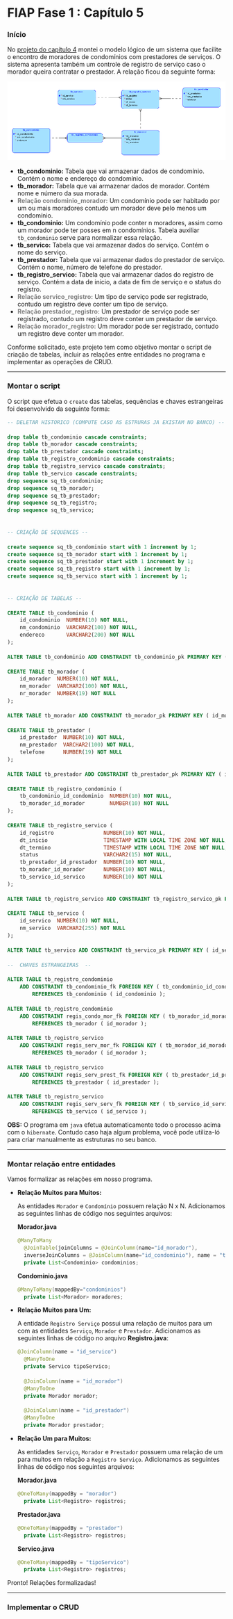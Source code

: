 <h1>FIAP Fase 1 : Capítulo 5 </h1>

<h3>Início</h3>

No <a href="https://github.com/Amorim-cyber/fiap2_fase1_cap4">projeto do capítulo 4</a> montei o modelo lógico de um sistema que facilite o encontro de moradores de condomínios com prestadores de serviços. O sistema apresenta também um controle de registro de serviço caso o morador queira contratar o prestador.  A relação ficou da seguinte forma: 

<img src="assets/tabelas.PNG">

* <b>tb_condominio:</b> Tabela que vai armazenar dados de condomínio. Contém o nome e endereço do condomínio.
* <b>tb_morador:</b> Tabela que vai armazenar dados de morador. Contém nome e número da sua morada. 
* <b style="color:grey">Relação condominio_morador:</b> Um condomínio pode ser habitado por um ou mais moradores contudo um morador deve pelo menos um condomínio.
* <b>tb_condominio:</b> Um condomínio pode conter n moradores, assim como um morador pode ter posses em n condomínios. Tabela auxiliar `tb_condominio` serve para normalizar essa relação.
* <b>tb_servico:</b> Tabela que vai armazenar dados do serviço. Contém o nome do serviço.
* <b>tb_prestador:</b> Tabela que vai armazenar dados do prestador de serviço. Contém o nome, número de telefone do prestador.
* <b>tb_registro_servico:</b> Tabela que vai armazenar dados do registro de serviço. Contém a data de inicio, a data de fim de serviço e o status do registro.
* <b style="color:grey">Relação servico_registro:</b> Um tipo de serviço pode ser registrado, contudo um registro deve conter um tipo de serviço.
* <b style="color:grey">Relação prestador_registro:</b> Um prestador de serviço pode ser registrado, contudo um registro deve conter um prestador de serviço.
* <b style="color:grey">Relação morador_registro:</b> Um morador pode ser registrado, contudo um registro deve conter um morador.

Conforme solicitado, este projeto tem como objetivo montar o script de criação de tabelas, incluir as relações entre entidades no programa e implementar as operações de CRUD.

<HR> 

<h3>Montar o script</h3>

O script que efetua o `create` das tabelas, sequências e chaves estrangeiras foi desenvolvido da seguinte forma:

`````sql
-- DELETAR HISTORICO (COMPUTE CASO AS ESTRURAS JA EXISTAM NO BANCO) --

drop table tb_condominio cascade constraints;
drop table tb_morador cascade constraints;
drop table tb_prestador cascade constraints;
drop table tb_registro_condominio cascade constraints;
drop table tb_registro_servico cascade constraints;
drop table tb_servico cascade constraints;
drop sequence sq_tb_condominio;
drop sequence sq_tb_morador;
drop sequence sq_tb_prestador;
drop sequence sq_tb_registro;
drop sequence sq_tb_servico;


-- CRIAÇÃO DE SEQUENCES --

create sequence sq_tb_condominio start with 1 increment by 1;
create sequence sq_tb_morador start with 1 increment by 1;
create sequence sq_tb_prestador start with 1 increment by 1;
create sequence sq_tb_registro start with 1 increment by 1;
create sequence sq_tb_servico start with 1 increment by 1;


-- CRIAÇÃO DE TABELAS --

CREATE TABLE tb_condominio (
    id_condominio  NUMBER(10) NOT NULL,
    nm_condominio  VARCHAR2(100) NOT NULL,
    endereco       VARCHAR2(200) NOT NULL
);

ALTER TABLE tb_condominio ADD CONSTRAINT tb_condominio_pk PRIMARY KEY ( id_condominio );

CREATE TABLE tb_morador (
    id_morador  NUMBER(10) NOT NULL,
    nm_morador  VARCHAR2(100) NOT NULL,
    nr_morador  NUMBER(19) NOT NULL
);

ALTER TABLE tb_morador ADD CONSTRAINT tb_morador_pk PRIMARY KEY ( id_morador );

CREATE TABLE tb_prestador (
    id_prestador  NUMBER(10) NOT NULL,
    nm_prestador  VARCHAR2(100) NOT NULL,
    telefone      NUMBER(19) NOT NULL
);

ALTER TABLE tb_prestador ADD CONSTRAINT tb_prestador_pk PRIMARY KEY ( id_prestador );

CREATE TABLE tb_registro_condominio (
    tb_condominio_id_condominio  NUMBER(10) NOT NULL,
    tb_morador_id_morador        NUMBER(10) NOT NULL
);

CREATE TABLE tb_registro_servico (
    id_registro                NUMBER(10) NOT NULL,
    dt_inicio                  TIMESTAMP WITH LOCAL TIME ZONE NOT NULL,
    dt_termino                 TIMESTAMP WITH LOCAL TIME ZONE NOT NULL,
    status                     VARCHAR2(15) NOT NULL,
    tb_prestador_id_prestador  NUMBER(10) NOT NULL,
    tb_morador_id_morador      NUMBER(10) NOT NULL,
    tb_servico_id_servico      NUMBER(10) NOT NULL
);

ALTER TABLE tb_registro_servico ADD CONSTRAINT tb_registro_servico_pk PRIMARY KEY ( id_registro );

CREATE TABLE tb_servico (
    id_servico  NUMBER(10) NOT NULL,
    nm_servico  VARCHAR2(255) NOT NULL
);

ALTER TABLE tb_servico ADD CONSTRAINT tb_servico_pk PRIMARY KEY ( id_servico );

--  CHAVES ESTRANGEIRAS  --

ALTER TABLE tb_registro_condominio
    ADD CONSTRAINT tb_condominio_fk FOREIGN KEY ( tb_condominio_id_condominio )
        REFERENCES tb_condominio ( id_condominio );

ALTER TABLE tb_registro_condominio
    ADD CONSTRAINT regis_condo_mor_fk FOREIGN KEY ( tb_morador_id_morador )
        REFERENCES tb_morador ( id_morador );

ALTER TABLE tb_registro_servico
    ADD CONSTRAINT regis_serv_mor_fk FOREIGN KEY ( tb_morador_id_morador )
        REFERENCES tb_morador ( id_morador );

ALTER TABLE tb_registro_servico
    ADD CONSTRAINT regis_serv_prest_fk FOREIGN KEY ( tb_prestador_id_prestador )
        REFERENCES tb_prestador ( id_prestador );

ALTER TABLE tb_registro_servico
    ADD CONSTRAINT regis_serv_serv_fk FOREIGN KEY ( tb_servico_id_servico )
        REFERENCES tb_servico ( id_servico );
`````

<b>OBS:</b> O programa em `java` efetua automaticamente todo o processo acima com o `hibernate`. Contudo caso haja algum problema, você pode utiliza-ló para criar manualmente as estruturas no seu banco. 

<hr>

<h3>Montar relação entre entidades</h3>

Vamos formalizar as relações em nosso programa.

* <b>Relação Muitos para Muitos:</b> 

  As entidades `Morador` e `Condomínio` possuem relação N x N. Adicionamos as seguintes linhas de código nos seguintes arquivos:

  <b>Morador.java</b>

  ````java
  @ManyToMany
  	@JoinTable(joinColumns = @JoinColumn(name="id_morador"), 
  	inverseJoinColumns = @JoinColumn(name="id_condominio"), name = "tb_registro_condominio")
  	private List<Condominio> condominios;
  ````

   <b>Condominio.java</b>

  ````java
  @ManyToMany(mappedBy="condominios")
  	private List<Morador> moradores;
  ````

* <b>Relação Muitos para Um:</b>

  A entidade `Registro Serviço` possui uma relação de muitos para um com as entidades `Serviço`, `Morador` e `Prestador`. Adicionamos as seguintes linhas de código no arquivo  <b>Registro.java</b>:

  ````java
  @JoinColumn(name = "id_servico")
  	@ManyToOne
  	private Servico tipoServico;
  	
  	@JoinColumn(name = "id_morador")
  	@ManyToOne
  	private Morador morador;
  	
  	@JoinColumn(name = "id_prestador")
  	@ManyToOne
  	private Morador prestador;
  ````

* <b>Relação Um para Muitos:</b>

  As entidades  `Serviço`, `Morador` e `Prestador` possuem uma relação de um para muitos em relação a `Registro Serviço`. Adicionamos as seguintes linhas de código nos seguintes arquivos:

  <b>Morador.java</b>

  ````java
  @OneToMany(mappedBy = "morador")
  	private List<Registro> registros;
  ````

  <b>Prestador.java</b>

  ````java
  @OneToMany(mappedBy = "prestador")
  	private List<Registro> registros;
  ````

  <b>Servico.java</b>

  ````java
  @OneToMany(mappedBy = "tipoServico")
  	private List<Registro> registros;
  ````

Pronto! Relações formalizadas!

<hr>

<h3> Implementar o CRUD</h3>





